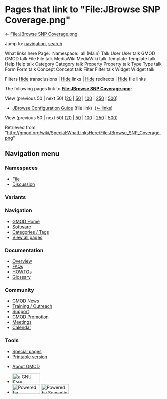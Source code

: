 <div id="mw-page-base" class="noprint">

</div>

<div id="mw-head-base" class="noprint">

</div>

<div id="content" class="mw-body" role="main">

<span id="top"></span>

<div id="mw-js-message" style="display:none;">

</div>



# <span dir="auto">Pages that link to "File:JBrowse SNP Coverage.png"</span>

<div id="bodyContent">

<div id="contentSub">

← [File:JBrowse SNP
Coverage.png](/wiki/File:JBrowse_SNP_Coverage.png "File:JBrowse SNP Coverage.png")

</div>

<div id="jump-to-nav" class="mw-jump">

Jump to: [navigation](#mw-navigation), [search](#p-search)

</div>

<div id="mw-content-text">

What links here Page:  Namespace:  all (Main) Talk User User talk GMOD
GMOD talk File File talk MediaWiki MediaWiki talk Template Template talk
Help Help talk Category Category talk Property Property talk Type Type
talk Form Form talk Concept Concept talk Filter Filter talk Widget
Widget talk

Filters
[Hide](/mediawiki/index.php?title=Special:WhatLinksHere/File:JBrowse_SNP_Coverage.png&hidetrans=1 "Special:WhatLinksHere/File:JBrowse SNP Coverage.png")
transclusions \|
[Hide](/mediawiki/index.php?title=Special:WhatLinksHere/File:JBrowse_SNP_Coverage.png&hidelinks=1 "Special:WhatLinksHere/File:JBrowse SNP Coverage.png")
links \|
[Hide](/mediawiki/index.php?title=Special:WhatLinksHere/File:JBrowse_SNP_Coverage.png&hideredirs=1 "Special:WhatLinksHere/File:JBrowse SNP Coverage.png")
redirects \|
[Hide](/mediawiki/index.php?title=Special:WhatLinksHere/File:JBrowse_SNP_Coverage.png&hideimages=1 "Special:WhatLinksHere/File:JBrowse SNP Coverage.png")
file links

The following pages link to **[File:JBrowse SNP
Coverage.png](/wiki/File:JBrowse_SNP_Coverage.png "File:JBrowse SNP Coverage.png")**:

View (previous 50 \| next 50)
([20](/mediawiki/index.php?title=Special:WhatLinksHere/File:JBrowse_SNP_Coverage.png&limit=20 "Special:WhatLinksHere/File:JBrowse SNP Coverage.png")
\|
[50](/mediawiki/index.php?title=Special:WhatLinksHere/File:JBrowse_SNP_Coverage.png&limit=50 "Special:WhatLinksHere/File:JBrowse SNP Coverage.png")
\|
[100](/mediawiki/index.php?title=Special:WhatLinksHere/File:JBrowse_SNP_Coverage.png&limit=100 "Special:WhatLinksHere/File:JBrowse SNP Coverage.png")
\|
[250](/mediawiki/index.php?title=Special:WhatLinksHere/File:JBrowse_SNP_Coverage.png&limit=250 "Special:WhatLinksHere/File:JBrowse SNP Coverage.png")
\|
[500](/mediawiki/index.php?title=Special:WhatLinksHere/File:JBrowse_SNP_Coverage.png&limit=500 "Special:WhatLinksHere/File:JBrowse SNP Coverage.png"))

- [JBrowse Configuration
  Guide](/wiki/JBrowse_Configuration_Guide "JBrowse Configuration Guide")
  (file link) ‎ <span class="mw-whatlinkshere-tools">([←
  links](/mediawiki/index.php?title=Special:WhatLinksHere&target=JBrowse+Configuration+Guide "Special:WhatLinksHere"))</span>

View (previous 50 \| next 50)
([20](/mediawiki/index.php?title=Special:WhatLinksHere/File:JBrowse_SNP_Coverage.png&limit=20 "Special:WhatLinksHere/File:JBrowse SNP Coverage.png")
\|
[50](/mediawiki/index.php?title=Special:WhatLinksHere/File:JBrowse_SNP_Coverage.png&limit=50 "Special:WhatLinksHere/File:JBrowse SNP Coverage.png")
\|
[100](/mediawiki/index.php?title=Special:WhatLinksHere/File:JBrowse_SNP_Coverage.png&limit=100 "Special:WhatLinksHere/File:JBrowse SNP Coverage.png")
\|
[250](/mediawiki/index.php?title=Special:WhatLinksHere/File:JBrowse_SNP_Coverage.png&limit=250 "Special:WhatLinksHere/File:JBrowse SNP Coverage.png")
\|
[500](/mediawiki/index.php?title=Special:WhatLinksHere/File:JBrowse_SNP_Coverage.png&limit=500 "Special:WhatLinksHere/File:JBrowse SNP Coverage.png"))

</div>

<div class="printfooter">

Retrieved from
"<http://gmod.org/wiki/Special:WhatLinksHere/File:JBrowse_SNP_Coverage.png>"

</div>

<div id="catlinks" class="catlinks catlinks-allhidden">

</div>

<div class="visualClear">

</div>

</div>

</div>

<div id="mw-navigation">

## Navigation menu

<div id="mw-head">



<div id="left-navigation">

<div id="p-namespaces" class="vectorTabs" role="navigation"
aria-labelledby="p-namespaces-label">

### Namespaces

- <span id="ca-nstab-image"><a href="/wiki/File:JBrowse_SNP_Coverage.png" accesskey="c"
  title="View the file page [c]">File</a></span>
- <span id="ca-talk"><a
  href="/mediawiki/index.php?title=File_talk:JBrowse_SNP_Coverage.png&amp;action=edit&amp;redlink=1"
  accesskey="t"
  title="Discussion about the content page [t]">Discussion</a></span>

</div>

<div id="p-variants" class="vectorMenu emptyPortlet" role="navigation"
aria-labelledby="p-variants-label">

### 

### Variants[](#)

<div class="menu">

</div>

</div>

</div>

<div id="right-navigation">





</div>



</div>

</div>

</div>

<div id="mw-panel">

<div id="p-logo" role="banner">

<a href="/wiki/Main_Page"
style="background-image: url(http://gmod.org/images/GMOD-cogs.png);"
title="Visit the main page"></a>

</div>

<div id="p-Navigation" class="portal" role="navigation"
aria-labelledby="p-Navigation-label">

### Navigation

<div class="body">

- <span id="n-GMOD-Home">[GMOD Home](/wiki/Main_Page)</span>
- <span id="n-Software">[Software](/wiki/GMOD_Components)</span>
- <span id="n-Categories-.2F-Tags">[Categories /
  Tags](/wiki/Categories)</span>
- <span id="n-View-all-pages">[View all
  pages](/wiki/Special:AllPages)</span>

</div>

</div>

<div id="p-Documentation" class="portal" role="navigation"
aria-labelledby="p-Documentation-label">

### Documentation

<div class="body">

- <span id="n-Overview">[Overview](/wiki/Overview)</span>
- <span id="n-FAQs">[FAQs](/wiki/Category:FAQ)</span>
- <span id="n-HOWTOs">[HOWTOs](/wiki/Category:HOWTO)</span>
- <span id="n-Glossary">[Glossary](/wiki/Glossary)</span>

</div>

</div>

<div id="p-Community" class="portal" role="navigation"
aria-labelledby="p-Community-label">

### Community

<div class="body">

- <span id="n-GMOD-News">[GMOD News](/wiki/GMOD_News)</span>
- <span id="n-Training-.2F-Outreach">[Training /
  Outreach](/wiki/Training_and_Outreach)</span>
- <span id="n-Support">[Support](/wiki/Support)</span>
- <span id="n-GMOD-Promotion">[GMOD
  Promotion](/wiki/GMOD_Promotion)</span>
- <span id="n-Meetings">[Meetings](/wiki/Meetings)</span>
- <span id="n-Calendar">[Calendar](/wiki/Calendar)</span>

</div>

</div>

<div id="p-tb" class="portal" role="navigation"
aria-labelledby="p-tb-label">

### Tools

<div class="body">

- <span id="t-specialpages"><a href="/wiki/Special:SpecialPages" accesskey="q"
  title="A list of all special pages [q]">Special pages</a></span>
- <span id="t-print"><a
  href="/mediawiki/index.php?title=Special:WhatLinksHere/File:JBrowse_SNP_Coverage.png&amp;printable=yes"
  rel="alternate" accesskey="p"
  title="Printable version of this page [p]">Printable version</a></span>

</div>

</div>

</div>

</div>

<div id="footer" role="contentinfo">

- <span id="footer-places-about">[About
  GMOD](/wiki/GMOD:About "GMOD:About")</span>

<!-- -->

- <span id="footer-copyrightico">[<img src="http://www.gnu.org/graphics/gfdl-logo-small.png" width="88"
  height="31" alt="a GNU Free Documentation License" />](http://www.gnu.org/licenses/fdl-1.3.html)</span>
- <span id="footer-poweredbyico">[<img src="/mediawiki/skins/common/images/poweredby_mediawiki_88x31.png"
  width="88" height="31" alt="Powered by MediaWiki" />](//www.mediawiki.org/)
  [<img
  src="/mediawiki/extensions/SemanticMediaWiki/includes/../resources/images/smw_button.png"
  width="88" height="31" alt="Powered by Semantic MediaWiki" />](https://www.semantic-mediawiki.org/wiki/Semantic_MediaWiki)</span>

<div style="clear:both">

</div>

</div>
